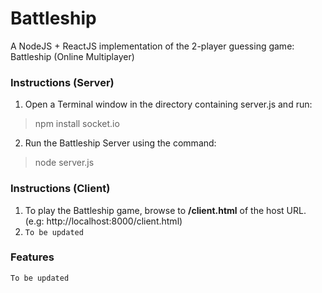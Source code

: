 # Battleship
A NodeJS + ReactJS implementation of the 2-player guessing game: Battleship (Online Multiplayer)
### Instructions (Server)
1. Open a Terminal window in the directory containing server.js and run:
> npm install socket.io
2. Run the Battleship Server using the command:
> node server.js
### Instructions (Client)
1. To play the Battleship game, browse to **/client.html** of the host URL. (e.g: http://localhost:8000/client.html)
2. `To be updated`
### Features
`To be updated`
